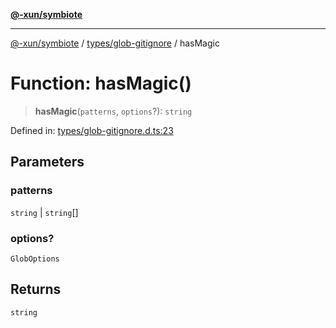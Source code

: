[**@-xun/symbiote**](../../../README.md)

***

[@-xun/symbiote](../../../README.md) / [types/glob-gitignore](../README.md) / hasMagic

# Function: hasMagic()

> **hasMagic**(`patterns`, `options`?): `string`

Defined in: [types/glob-gitignore.d.ts:23](https://github.com/Xunnamius/symbiote/blob/261741e26a03ae661b506c3872cb86af79a07f11/types/glob-gitignore.d.ts#L23)

## Parameters

### patterns

`string` | `string`[]

### options?

`GlobOptions`

## Returns

`string`
